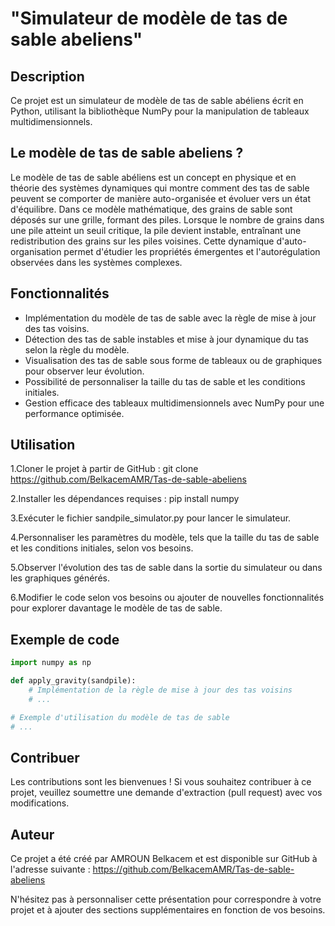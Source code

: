 

# "Simulateur de modèle de tas de sable abeliens"

## Description
Ce projet est un simulateur de modèle de tas de sable abéliens  écrit en Python, utilisant la bibliothèque NumPy pour la manipulation de tableaux multidimensionnels.

## Le modèle de tas de sable abeliens ? 

Le modèle de tas de sable abéliens est un concept en physique et en théorie des systèmes dynamiques qui montre comment des tas de sable peuvent se comporter de manière auto-organisée et évoluer vers un état d'équilibre. 
Dans ce modèle mathématique, des grains de sable sont déposés sur une grille, formant des piles. Lorsque le nombre de grains dans une pile atteint un seuil critique, la pile devient instable, entraînant une redistribution des grains sur les piles voisines. Cette dynamique d'auto-organisation permet d'étudier les propriétés émergentes et l'autorégulation observées dans les systèmes complexes.

## Fonctionnalités

- Implémentation du modèle de tas de sable avec la règle de mise à jour des tas voisins.
- Détection des tas de sable instables et mise à jour dynamique du tas selon la règle du modèle.
- Visualisation des tas de sable sous forme de tableaux ou de graphiques pour observer leur évolution.
- Possibilité de personnaliser la taille du tas de sable et les conditions initiales.
- Gestion efficace des tableaux multidimensionnels avec NumPy pour une performance optimisée.

## Utilisation

1.Cloner le projet à partir de GitHub : git clone https://github.com/BelkacemAMR/Tas-de-sable-abeliens

2.Installer les dépendances requises : pip install numpy

3.Exécuter le fichier sandpile_simulator.py pour lancer le simulateur.

4.Personnaliser les paramètres du modèle, tels que la taille du tas de sable et les conditions initiales, selon vos besoins.

5.Observer l'évolution des tas de sable dans la sortie du simulateur ou dans les graphiques générés.

6.Modifier le code selon vos besoins ou ajouter de nouvelles fonctionnalités pour explorer davantage le modèle de tas de sable.

## Exemple de code

```python
import numpy as np

def apply_gravity(sandpile):
    # Implémentation de la règle de mise à jour des tas voisins
    # ...

# Exemple d'utilisation du modèle de tas de sable
# ...

```

## Contribuer
Les contributions sont les bienvenues ! Si vous souhaitez contribuer à ce projet, veuillez soumettre une demande d'extraction (pull request) avec vos modifications.

## Auteur
Ce projet a été créé par AMROUN Belkacem  et est disponible sur GitHub à l'adresse suivante :  https://github.com/BelkacemAMR/Tas-de-sable-abeliens

N'hésitez pas à personnaliser cette présentation pour correspondre à votre projet et à ajouter des sections supplémentaires en fonction de vos besoins.
